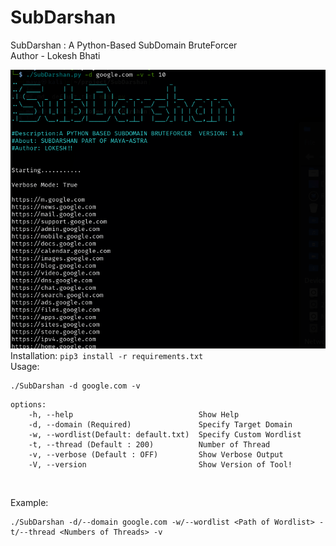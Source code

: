 # SubDarshan
SubDarshan : A Python-Based SubDomain BruteForcer
<br>
Author - Lokesh Bhati

![](/img/image.png)
<br>
Installation:
```pip3 install -r requirements.txt```
<br>
Usage:
```
./SubDarshan -d google.com -v
```
```
options:
    -h, --help                            Show Help
    -d, --domain (Required)               Specify Target Domain
    -w, --wordlist(Default: default.txt)  Specify Custom Wordlist
    -t, --thread (Default : 200)          Number of Thread
    -v, --verbose (Default : OFF)         Show Verbose Output
    -V, --version                         Show Version of Tool!
```
<br>

Example:

```
./SubDarshan -d/--domain google.com -w/--wordlist <Path of Wordlist> -t/--thread <Numbers of Threads> -v 
```
